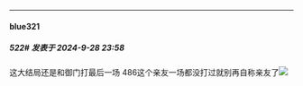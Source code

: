 ﻿
*****

####  blue321  
##### 522#       发表于 2024-9-28 23:58

这大结局还是和御门打最后一场
486这个亲友一场都没打过就别再自称亲友了<img src="https://static.saraba1st.com/image/smiley/face2017/067.png" referrerpolicy="no-referrer">


